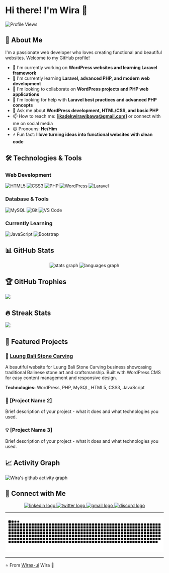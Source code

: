# Hi there! I'm Wira 👋

![Profile Views](https://komarev.com/ghpvc/?username=Wiraa-ui&label=Profile%20views&color=0e75b6&style=flat)

## 🚀 About Me

I'm a passionate web developer who loves creating functional and beautiful websites. Welcome to my GitHub profile!

- 🔭 I'm currently working on **WordPress websites and learning Laravel framework**
- 🌱 I'm currently learning **Laravel, advanced PHP, and modern web development**
- 👯 I'm looking to collaborate on **WordPress projects and PHP web applications**
- 🤔 I'm looking for help with **Laravel best practices and advanced PHP concepts**
- 💬 Ask me about **WordPress development, HTML/CSS, and basic PHP**
- 📫 How to reach me: **[ikadekwirawibawa@gmail.com]** or connect with me on social media
- 😄 Pronouns: **He/Him**
- ⚡ Fun fact: **I love turning ideas into functional websites with clean code**

## 🛠️ Technologies & Tools

### Web Development

![HTML5](https://img.shields.io/badge/-HTML5-E34F26?style=flat-square&logo=html5&logoColor=white)
![CSS3](https://img.shields.io/badge/-CSS3-1572B6?style=flat-square&logo=css3&logoColor=white)
![PHP](https://img.shields.io/badge/-PHP-777BB4?style=flat-square&logo=php&logoColor=white)
![WordPress](https://img.shields.io/badge/-WordPress-21759B?style=flat-square&logo=wordpress&logoColor=white)
![Laravel](https://img.shields.io/badge/-Laravel-FF2D20?style=flat-square&logo=laravel&logoColor=white)

### Database & Tools

![MySQL](https://img.shields.io/badge/-MySQL-4479A1?style=flat-square&logo=mysql&logoColor=white)
![Git](https://img.shields.io/badge/-Git-F05032?style=flat-square&logo=git&logoColor=white)
![VS Code](https://img.shields.io/badge/-VS%20Code-007ACC?style=flat-square&logo=visual-studio-code&logoColor=white)

### Currently Learning

![JavaScript](https://img.shields.io/badge/-JavaScript-F7DF1E?style=flat-square&logo=javascript&logoColor=black)
![Bootstrap](https://img.shields.io/badge/-Bootstrap-7952B3?style=flat-square&logo=bootstrap&logoColor=white)

## 📊 GitHub Stats

<div align="center">
  <img src="https://github-readme-stats.vercel.app/api?username=Wiraa-ui&hide_title=false&hide_rank=false&show_icons=true&include_all_commits=true&count_private=true&disable_animations=false&theme=dracula&locale=en&hide_border=false" height="150" alt="stats graph"  />
  <img src="https://github-readme-stats.vercel.app/api/top-langs?username=Wiraa-ui&locale=en&hide_title=false&layout=compact&card_width=320&langs_count=5&theme=dracula&hide_border=false" height="150" alt="languages graph"  />
</div>

## 🏆 GitHub Trophies

![](https://github-profile-trophy.vercel.app/?username=Wiraa-ui&theme=radical&no-frame=false&no-bg=true&margin-w=4)

## 🔥 Streak Stats

![](https://github-readme-streak-stats.herokuapp.com/?user=Wiraa-ui&theme=dark&hide_border=false)

## 🌟 Featured Projects

### 🗿 [Luung Bali Stone Carving](https://luungbali.fwh.is/)

A beautiful website for Luung Bali Stone Carving business showcasing traditional Balinese stone art and craftsmanship. Built with WordPress CMS for easy content management and responsive design.

**Technologies:** WordPress, PHP, MySQL, HTML5, CSS3, JavaScript

### 🚀 [Project Name 2]

Brief description of your project - what it does and what technologies you used.

### 💡 [Project Name 3]

Brief description of your project - what it does and what technologies you used.

## 📈 Activity Graph

![Wira's github activity graph](https://github-readme-activity-graph.vercel.app/graph?username=Wiraa-ui&theme=react-dark)

## 🤝 Connect with Me

<div align="center">
  <a href="https://linkedin.com/in/your-profile" target="_blank">
    <img src="https://img.shields.io/static/v1?message=LinkedIn&logo=linkedin&label=&color=0077B5&logoColor=white&labelColor=&style=for-the-badge" height="35" alt="linkedin logo"  />
  </a>
  <a href="https://twitter.com/your-handle" target="_blank">
    <img src="https://img.shields.io/static/v1?message=Twitter&logo=twitter&label=&color=1DA1F2&logoColor=white&labelColor=&style=for-the-badge" height="35" alt="twitter logo"  />
  </a>
  <a href="mailto:your-email@example.com" target="_blank">
    <img src="https://img.shields.io/static/v1?message=Gmail&logo=gmail&label=&color=D14836&logoColor=white&labelColor=&style=for-the-badge" height="35" alt="gmail logo"  />
  </a>
  <a href="https://discord.com/users/your-discord-id" target="_blank">
    <img src="https://img.shields.io/static/v1?message=Discord&logo=discord&label=&color=7289DA&logoColor=white&labelColor=&style=for-the-badge" height="35" alt="discord logo"  />
  </a>
</div>

---

<div align="center">
  <img src="https://raw.githubusercontent.com/Platane/snk/output/github-contribution-grid-snake.svg" alt="Snake animation" />
</div>

---

⭐️ From [Wiraa-ui](https://github.com/Wiraa-ui) Wira 👋
